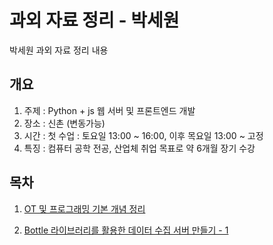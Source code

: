 # 과외 자료 정리 - 박세원
박세원 과외 자료 정리 내용

## 개요
1. 주제 : Python + js 웹 서버 및 프론트엔드 개발
2. 장소 : 신촌 (변동가능)
3. 시간 : 첫 수업 : 토요일 13:00 ~ 16:00, 이후 목요일 13:00 ~ 고정
4. 특징 : 컴퓨터 공학 전공, 산업체 취업 목표로 약 6개월 장기 수강

##  목차
1. [OT 및 프로그래밍 기본 개념 정리](./1회차)

2. [Bottle 라이브러리를 활용한 데이터 수집 서버 만들기 - 1](./2회차)
